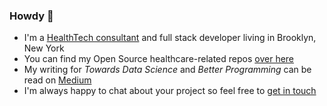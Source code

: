 ### Howdy 👋

- I'm a [HealthTech consultant](https://whitebrick.com) and full stack developer living in Brooklyn, New York
- You can find my Open Source healthcare-related repos [over here](https://github.com/whitebrick)
- My writing for _Towards Data Science_ and _Better Programming_ can be read on [Medium](https://medium.com/@s1mon)
- I'm always happy to chat about your project so feel free to [get in touch](https://hello.whitebrick.com/about)
